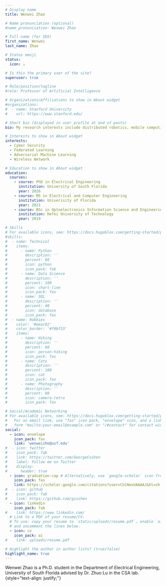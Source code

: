 ```yaml
---
# Display name
title: Wenwei Zhao

# Name pronunciation (optional)
#name_pronunciation: Wenwei Zhao

# Full name (for SEO)
first_name: Wenwei
last_name: Zhao

# Status emoji
status:
  icon: ☕️

# Is this the primary user of the site?
superuser: true

# Role/position/tagline
#role: Professor of Artificial Intelligence

# Organizations/Affiliations to show in About widget
#organizations:
#  - name: Stanford University
#    url: https://www.stanford.edu/

# Short bio (displayed in user profile at end of posts)
bio: My research interests include distributed robotics, mobile computing and programmable matter.

# Interests to show in About widget
interests:
  - Cyber Security
  - Federated Learning
  - Adversarial Machine Learning
  - Wireless Network

# Education to show in About widget
education:
  courses:
    - course: PhD in Electrical Engineering
      institution: University of South Florida
      year: 2026
    - course: MS in Electrical and Computer Engineering
      institution: Univerisity of Florida
      year: 2021
    - course: BSc in Optoelectronics Information Science and Engineering
      institution: Hefei University of Technology
      year: 2019

# Skills
# For available icons, see: https://docs.hugoblox.com/getting-started/page-#builder/#icons
#skills:
#  - name: Technical
#    items:
#      - name: Python
#        description: ''
#        percent: 80
#        icon: python
#        icon_pack: fab
#      - name: Data Science
#        description: ''
#        percent: 100
#        icon: chart-line
#        icon_pack: fas
#      - name: SQL
#        description: ''
#        percent: 40
#        icon: database
#        icon_pack: fas
#  - name: Hobbies
#    color: '#eeac02'
#    color_border: '#f0bf23'
#    items:
#      - name: Hiking
#        description: ''
#        percent: 60
#        icon: person-hiking
#        icon_pack: fas
#      - name: Cats
#        description: ''
#        percent: 100
#        icon: cat
#        icon_pack: fas
#      - name: Photography
#        description: ''
#        percent: 80
#        icon: camera-retro
#        icon_pack: fas

# Social/Academic Networking
# For available icons, see: https://docs.hugoblox.com/getting-started/page-builder/#icons
#   For an email link, use "fas" icon pack, "envelope" icon, and a link in the
#   form "mailto:your-email@example.com" or "/#contact" for contact widget.
social:
  - icon: envelope
    icon_pack: fas
    link: 'wenweizho@usf.edu'
#  - icon: twitter
#    icon_pack: fab
#    link: https://twitter.com/GeorgeCushen
#    label: Follow me on Twitter
#    display:
#      header: true
  - icon: graduation-cap # Alternatively, use `google-scholar` icon from `ai` icon pack
    icon_pack: fas
    link: https://scholar.google.com/citations?user=CUiNexUAAAAJ&hl=zh-CN
#  - icon: github
#    icon_pack: fab
#    link: https://github.com/gcushen
  - icon: linkedin
    icon_pack: fab
#    link: https://www.linkedin.com/
  # Link to a PDF of your resume/CV.
  # To use: copy your resume to `static/uploads/resume.pdf`, enable `ai` icons in `params.yaml`,
  # and uncomment the lines below.
  - icon: cv
    icon_pack: ai
#    link: uploads/resume.pdf

# Highlight the author in author lists? (true/false)
highlight_name: true
---
```


Wenwei Zhao is a Ph.D. student in the Department of Electrical Engineering, University of South Florida advised by Dr. Zhuo Lu in the CSA lab.
{style="text-align: justify;"}
